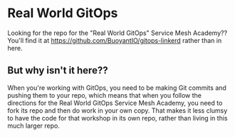 # Real World GitOps

Looking for the repo for the "Real World GitOps" Service Mesh Academy?? You'll
find it at https://github.com/BuoyantIO/gitops-linkerd rather than in here.

## But why isn't it here??

When you're working with GitOps, you need to be making Git commits and pushing
them to your repo, which means that when you follow the directions for the
Real World GitOps Service Mesh Academy, you need to fork its repo and then do
work in your own copy. That makes it less clumsy to have the code for that
workshop in its own repo, rather than living in this much larger repo.
